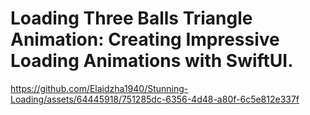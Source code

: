 Loading Three Balls Triangle Animation: Creating Impressive Loading Animations with SwiftUI.
============================================================================================



https://github.com/Elaidzha1940/Stunning-Loading/assets/64445918/751285dc-6356-4d48-a80f-6c5e812e337f

